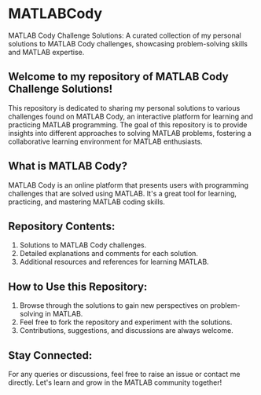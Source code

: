 # MATLABCody

MATLAB Cody Challenge Solutions: A curated collection of my personal solutions to MATLAB Cody challenges, showcasing problem-solving skills and MATLAB expertise.

## Welcome to my repository of MATLAB Cody Challenge Solutions!

This repository is dedicated to sharing my personal solutions to various challenges found on MATLAB Cody, an interactive platform for learning and practicing MATLAB programming. The goal of this repository is to provide insights into different approaches to solving MATLAB problems, fostering a collaborative learning environment for MATLAB enthusiasts.

## What is MATLAB Cody?

MATLAB Cody is an online platform that presents users with programming challenges that are solved using MATLAB. It's a great tool for learning, practicing, and mastering MATLAB coding skills.

## Repository Contents:

1. Solutions to MATLAB Cody challenges.
2. Detailed explanations and comments for each solution.
3. Additional resources and references for learning MATLAB.

## How to Use this Repository:

1. Browse through the solutions to gain new perspectives on problem-solving in MATLAB.
2. Feel free to fork the repository and experiment with the solutions.
3. Contributions, suggestions, and discussions are always welcome.
   
## Stay Connected:

For any queries or discussions, feel free to raise an issue or contact me directly. Let's learn and grow in the MATLAB community together!
